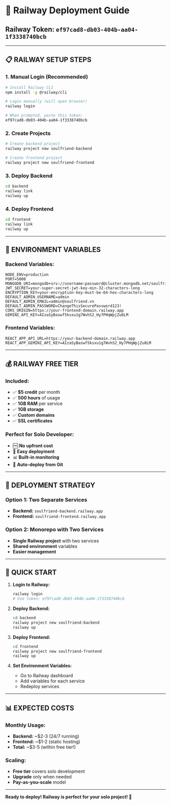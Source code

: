 # 🚀 Railway Deployment Guide

## **Railway Token:** `ef97cad8-db03-404b-aa04-1f3338740bcb`

---

## 📋 **RAILWAY SETUP STEPS**

### **1. Manual Login (Recommended)**
```bash
# Install Railway CLI
npm install -g @railway/cli

# Login manually (will open browser)
railway login

# When prompted, paste this token:
ef97cad8-db03-404b-aa04-1f3338740bcb
```

### **2. Create Projects**
```bash
# Create backend project
railway project new soulfriend-backend

# Create frontend project  
railway project new soulfriend-frontend
```

### **3. Deploy Backend**
```bash
cd backend
railway link
railway up
```

### **4. Deploy Frontend**
```bash
cd frontend
railway link
railway up
```

---

## 🔧 **ENVIRONMENT VARIABLES**

### **Backend Variables:**
```
NODE_ENV=production
PORT=5000
MONGODB_URI=mongodb+srv://username:password@cluster.mongodb.net/soulfriend
JWT_SECRET=your-super-secret-jwt-key-min-32-characters-long
ENCRYPTION_KEY=your-encryption-key-must-be-64-hex-characters-long
DEFAULT_ADMIN_USERNAME=admin
DEFAULT_ADMIN_EMAIL=admin@soulfriend.vn
DEFAULT_ADMIN_PASSWORD=ChangeThisSecurePassword123!
CORS_ORIGIN=https://your-frontend-domain.railway.app
GEMINI_API_KEY=AIzaSyBaswf5ksxu1g7WvhS2_Hy7PHqWpjZu8LM
```

### **Frontend Variables:**
```
REACT_APP_API_URL=https://your-backend-domain.railway.app
REACT_APP_GEMINI_API_KEY=AIzaSyBaswf5ksxu1g7WvhS2_Hy7PHqWpjZu8LM
```

---

## 💰 **RAILWAY FREE TIER**

### **Included:**
- ✅ **$5 credit** per month
- ✅ **500 hours** of usage
- ✅ **1GB RAM** per service
- ✅ **1GB storage**
- ✅ **Custom domains**
- ✅ **SSL certificates**

### **Perfect for Solo Developer:**
- 🆓 **No upfront cost**
- 🚀 **Easy deployment**
- 📊 **Built-in monitoring**
- 🔄 **Auto-deploy from Git**

---

## 🎯 **DEPLOYMENT STRATEGY**

### **Option 1: Two Separate Services**
- **Backend:** `soulfriend-backend.railway.app`
- **Frontend:** `soulfriend-frontend.railway.app`

### **Option 2: Monorepo with Two Services**
- **Single Railway project** with two services
- **Shared environment** variables
- **Easier management**

---

## 🚀 **QUICK START**

1. **Login to Railway:**
   ```bash
   railway login
   # Use token: ef97cad8-db03-404b-aa04-1f3338740bcb
   ```

2. **Deploy Backend:**
   ```bash
   cd backend
   railway project new soulfriend-backend
   railway up
   ```

3. **Deploy Frontend:**
   ```bash
   cd frontend
   railway project new soulfriend-frontend
   railway up
   ```

4. **Set Environment Variables:**
   - Go to Railway dashboard
   - Add variables for each service
   - Redeploy services

---

## 📊 **EXPECTED COSTS**

### **Monthly Usage:**
- **Backend:** ~$2-3 (24/7 running)
- **Frontend:** ~$1-2 (static hosting)
- **Total:** ~$3-5 (within free tier!)

### **Scaling:**
- **Free tier** covers solo development
- **Upgrade** only when needed
- **Pay-as-you-scale** model

---

**Ready to deploy! Railway is perfect for your solo project! 🚀**

